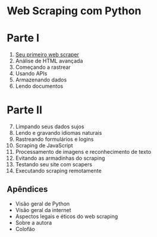 # Web Scraping com Python

# Parte I

 1.  [Seu primeiro web scraper](WS/capitulo_1.ipynb)
 2. Análise de HTML avançada
 3. Começando a rastrear
 4. Usando APIs
 5. Armazenando dados
 6. Lendo documentos
# Parte II
 7. Limpando seus dados sujos
 8. Lendo e gravando idiomas naturais
 9. Rastreando formulários e logins
 10. Scraping de JavaScript
 11. Processamento de imagens e reconhecimento de texto
 12. Evitando  as armadinhas do scraping
 13. Testando seu site com scapers
 14. Executando scraping remotamente

## Apêndices
* Visão geral de Python
* Visão geral da internet
* Aspectos legais e éticos do web scraping
* Sobre a autora
* Colofão
